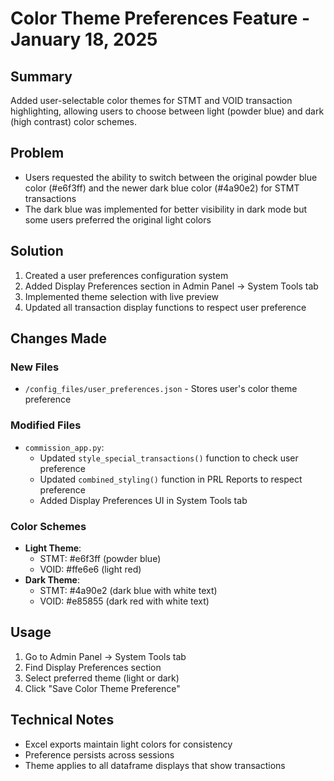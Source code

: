 # Color Theme Preferences Feature - January 18, 2025

## Summary
Added user-selectable color themes for STMT and VOID transaction highlighting, allowing users to choose between light (powder blue) and dark (high contrast) color schemes.

## Problem
- Users requested the ability to switch between the original powder blue color (#e6f3ff) and the newer dark blue color (#4a90e2) for STMT transactions
- The dark blue was implemented for better visibility in dark mode but some users preferred the original light colors

## Solution
1. Created a user preferences configuration system
2. Added Display Preferences section in Admin Panel → System Tools tab
3. Implemented theme selection with live preview
4. Updated all transaction display functions to respect user preference

## Changes Made

### New Files
- `/config_files/user_preferences.json` - Stores user's color theme preference

### Modified Files
- `commission_app.py`:
  - Updated `style_special_transactions()` function to check user preference
  - Updated `combined_styling()` function in PRL Reports to respect preference
  - Added Display Preferences UI in System Tools tab

### Color Schemes
- **Light Theme**: 
  - STMT: #e6f3ff (powder blue)
  - VOID: #ffe6e6 (light red)
- **Dark Theme**:
  - STMT: #4a90e2 (dark blue with white text)
  - VOID: #e85855 (dark red with white text)

## Usage
1. Go to Admin Panel → System Tools tab
2. Find Display Preferences section
3. Select preferred theme (light or dark)
4. Click "Save Color Theme Preference"

## Technical Notes
- Excel exports maintain light colors for consistency
- Preference persists across sessions
- Theme applies to all dataframe displays that show transactions